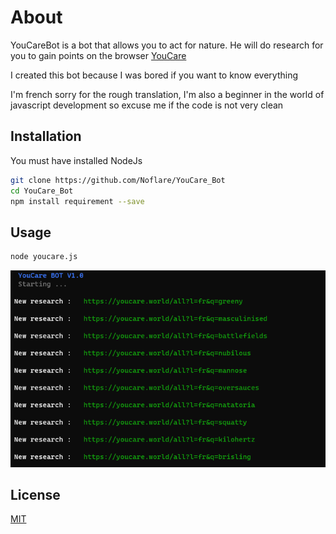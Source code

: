 # About

YouCareBot is a bot that allows you to act for nature. He will do research for you to gain points on the browser [YouCare](https://youcare.world/)

I created this bot because I was bored if you want to know everything

I'm french sorry for the rough translation, I'm also a beginner in the world of javascript development so excuse me if the code is not very clean

## Installation

You must have installed NodeJs

```bash
git clone https://github.com/Noflare/YouCare_Bot
cd YouCare_Bot
npm install requirement --save
```

## Usage

```bash
node youcare.js
```
![Exemple](/image.png)
## License
[MIT](https://choosealicense.com/licenses/mit/)
